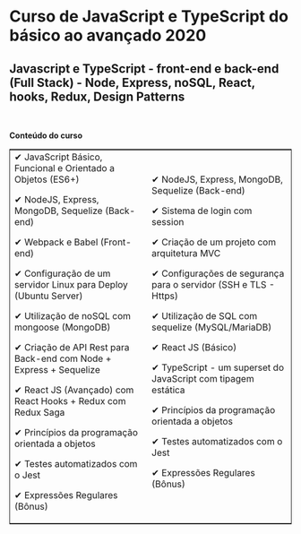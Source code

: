 # Curso de JavaScript e TypeScript do básico ao avançado 2020

## Javascript e TypeScript - front-end e back-end (Full Stack) - Node, Express, noSQL, React, hooks, Redux, Design Patterns
<br>

 **Conteúdo do curso**

<div>
<table style="border: 1px solid">
<tr>
<td>
✔  JavaScript Básico, Funcional e Orientado a Objetos (ES6+)<br>

✔ NodeJS, Express, MongoDB, Sequelize (Back-end)

✔ Webpack e Babel (Front-end)

✔ Configuração de um servidor Linux para Deploy (Ubuntu Server)

✔ Utilização de noSQL com mongoose (MongoDB)

✔ Criação de API Rest para Back-end com Node + Express + Sequelize

✔ React JS (Avançado) com React Hooks + Redux com Redux Saga

✔ Princípios da programação orientada a objetos

✔ Testes automatizados com o Jest

✔ Expressões Regulares (Bônus)
</td>

<td>
✔  NodeJS, Express, MongoDB, Sequelize (Back-end)

✔ Sistema de login com session

✔ Criação de um projeto com arquitetura MVC

✔ Configurações de segurança para o servidor (SSH e TLS - Https)

✔ Utilização de SQL com sequelize (MySQL/MariaDB)

✔ React JS (Básico)

✔ TypeScript - um superset do JavaScript com tipagem estática

✔ Princípios da programação orientada a objetos

✔ Testes automatizados com o Jest

✔ Expressões Regulares (Bônus)
</td>
</table>
</div>
